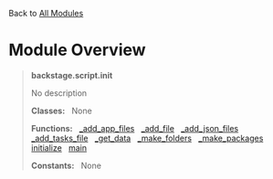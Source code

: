 Back to [All Modules](https://github.com/pyrustic/backstage/blob/master/docs/modules/README.md#readme)

# Module Overview

> **backstage.script.init**
> 
> No description
>
> **Classes:** &nbsp; None
>
> **Functions:** &nbsp; [\_add\_app\_files](https://github.com/pyrustic/backstage/blob/master/docs/modules/content/backstage.script.init/content/functions.md#_add_app_files) &nbsp; [\_add\_file](https://github.com/pyrustic/backstage/blob/master/docs/modules/content/backstage.script.init/content/functions.md#_add_file) &nbsp; [\_add\_json\_files](https://github.com/pyrustic/backstage/blob/master/docs/modules/content/backstage.script.init/content/functions.md#_add_json_files) &nbsp; [\_add\_tasks\_file](https://github.com/pyrustic/backstage/blob/master/docs/modules/content/backstage.script.init/content/functions.md#_add_tasks_file) &nbsp; [\_get\_data](https://github.com/pyrustic/backstage/blob/master/docs/modules/content/backstage.script.init/content/functions.md#_get_data) &nbsp; [\_make\_folders](https://github.com/pyrustic/backstage/blob/master/docs/modules/content/backstage.script.init/content/functions.md#_make_folders) &nbsp; [\_make\_packages](https://github.com/pyrustic/backstage/blob/master/docs/modules/content/backstage.script.init/content/functions.md#_make_packages) &nbsp; [initialize](https://github.com/pyrustic/backstage/blob/master/docs/modules/content/backstage.script.init/content/functions.md#initialize) &nbsp; [main](https://github.com/pyrustic/backstage/blob/master/docs/modules/content/backstage.script.init/content/functions.md#main)
>
> **Constants:** &nbsp; None
